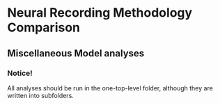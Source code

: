 # Neural Recording Methodology Comparison

## Miscellaneous Model analyses

### Notice!
All analyses should be run in the one-top-level folder, although they are written into subfolders.

